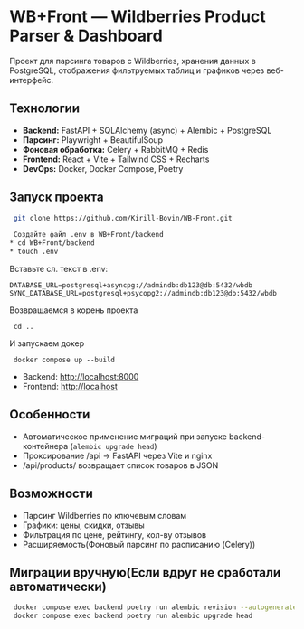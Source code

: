 # WB+Front — Wildberries Product Parser & Dashboard

Проект для парсинга товаров с Wildberries, хранения данных в PostgreSQL, отображения фильтруемых таблиц и графиков через веб-интерфейс.

## Технологии

* **Backend:** FastAPI + SQLAlchemy (async) + Alembic + PostgreSQL
* **Парсинг:** Playwright + BeautifulSoup
* **Фоновая обработка:** Celery + RabbitMQ + Redis
* **Frontend:** React + Vite + Tailwind CSS + Recharts
* **DevOps:** Docker, Docker Compose, Poetry

## Запуск проекта
```bash
 git clone https://github.com/Kirill-Bovin/WB-Front.git
 
 Создайте файл .env в WB+Front/backend
* cd WB+Front/backend
* touch .env
```
Вставьте сл. текст в .env:
```
DATABASE_URL=postgresql+asyncpg://admindb:db123@db:5432/wbdb
SYNC_DATABASE_URL=postgresql+psycopg2://admindb:db123@db:5432/wbdb
```
Возвращаемся в корень проекта
```
 cd ..
```
И запускаем докер
```
 docker compose up --build
```




* Backend: [http://localhost:8000](http://localhost:8000)
* Frontend: [http://localhost](http://localhost)

## Особенности

*  Автоматическое применение миграций при запуске backend-контейнера (`alembic upgrade head`)
*  Проксирование /api → FastAPI через Vite и nginx
*  /api/products/ возвращает список товаров в JSON

## Возможности

*  Парсинг Wildberries по ключевым словам
*  Графики: цены, скидки, отзывы
*  Фильтрация по цене, рейтингу, кол-ву отзывов
*  Расширяемость(Фоновый парсинг по расписанию (Celery))

##  Миграции вручную(Если вдруг не сработали автоматически)

```bash
 docker compose exec backend poetry run alembic revision --autogenerate -m "create products table"
 docker compose exec backend poetry run alembic upgrade head
```


